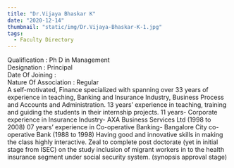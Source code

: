 ```yaml
---
title: "Dr.Vijaya Bhaskar K"
date: "2020-12-14"
thumbnail: "static/img/Dr.Vijaya-Bhaskar-K-1.jpg"
tags:
  - Faculty Directory
---
```


Qualification : Ph D in Management  
Designation : Principal  
Date Of Joining :  
Nature Of Association : Regular  
A self-motivated, Finance specialized with spanning over 33 years of experience in teaching, Banking and Insurance Industry, Business Process and Accounts and Administration. 13 years’ experience in teaching, training and guiding the students in their internship projects. 11 years- Corporate experience in Insurance Industry- AXA Business Services Ltd (1998 to 2008) 07 years’ experience in Co-operative Banking- Bangalore City co-operative Bank (1988 to 1998) Having good and innovative skills in making the class highly interactive. Zeal to complete post doctorate (yet in initial stage from ISEC) on the study inclusion of migrant workers in to the health insurance segment under social security system. (synopsis approval stage)
